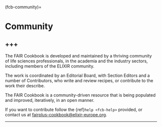(fcb-community)=
# Community
+++
---

The FAIR Cookbook is developed and maintained by a thriving community of life sciences professionals, in the academia and the industry sectors, including members of the ELIXIR community. 

The work is coordinated by an Editorial Board, with Section Editors and a number of Contributors, who write and review recipes, or contribute to the work their describe. 

The FAIR Cookbook is a community-driven resource that is being populated and improved, iteratively, in an open manner.

If you want to contribute follow the {ref}`help <fcb-help>` provided, or contact us at [fairplus-cookbook@elixir-europe.org](mailto:fairplus-cookbook@elixir-europe.org).

---

